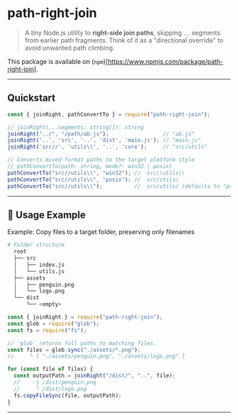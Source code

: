 # path-right-join

> A tiny Node.js utility to **right-side join paths**, skipping `..` segments from earlier path fragments. Think of it as a "directional override" to avoid unwanted path climbing.

This package is available on (`npm`)[https://www.npmjs.com/package/path-right-join].

---

## Quickstart
```js
const { joinRight, pathConvertTo } = require("path-right-join");

// joinRight(...segments: string[]): string
joinRight("../", "/path/ab.js");                 // "ab.js"
joinRight('..', 'src', '..', 'dist', 'main.js'); // "main.js"
joinRight('src//', 'utils\\', '..', 'core');     // "src/utils"

// Converts mixed-format paths to the target platform style
// pathConvertTo(path: string, mode?: win32 | posix)
pathConvertTo("src//utils\\", "win32"); //  src\\utils\\
pathConvertTo("src//utils\\", "posix"); //  src/utils/
pathConvertTo("src//utils\\");          //  src/utils/ (defaults to "posix")
```

---

## 🔧 Usage Example
Example: Copy files to a target folder, preserving only filenames

```sh
# Folder structure
  root
  ├── src
  │   ├── index.js
  │   └── utils.js
  ├── assets
  │   ├── penguin.png
  │   └── logo.png
  └── dist
      └── <empty>
```

```js
const { joinRight } = require("path-right-join");
const glob = require("glob");
const fs = require("fs");

// `glob` returns full paths to matching files.
const files = glob.sync("./assets/*.png");
//     └ [ "./assets/penguin.png", "./assets/logo.png" ]

for (const file of files) {
  const outputPath = joinRight("/dist/", "..", file);
  //     ├ /dist/penguin.png
  //     └ /dist/logo.png
  fs.copyFileSync(file, outputPath);
}
```

---
